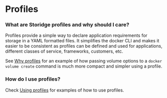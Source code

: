 # Profiles

### What are Storidge profiles and why should I care?

Profiles provide a simple way to declare application requirements for storage in a YAML formatted files. It simplifies the docker CLI and makes it easier to be consistent as profiles can be defined and used for applications, different classes of service, frameworks, customers, etc.

See [Why profiles](https://guide.storidge.com/getting_started/why_profiles.html) for an example of how passing volume options to a `docker volume create` command is much more compact and simpler using a profile.

### How do I use profiles?

Check [Using profiles](https://guide.storidge.com/getting_started/using_profiles.html) for examples of how to use profiles.
